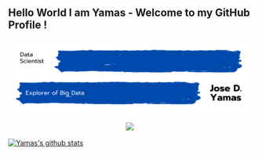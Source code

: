 ## Hello World I am Yamas - Welcome to my GitHub Profile !

<!-- Title Image -->
<p align="right"> <img src="https://github.com/yamasjose11/yamasjose11/blob/main/images/DS%20github%20Yamas.png"></p>
<p align='center'>
<a href="https://www.linkedin.com/in/jose-yamas/"><img height="30" src="src="https://github.com/yamasjose11/yamasjose11/blob/main/images/linkedin.png?raw=true"></a>&nbsp;&nbsp;
  
  
</p>

  
  
  
<!-- Established Projects -->

<!-- Working Projects -->


<!-- Tech Stack Tools -->


<!-- Github Stats... idk  -->
<p float="center">
  
  [![Yamas's github stats](https://github-readme-stats.vercel.app/api?username=yamasjose11)]()
  
</p>

